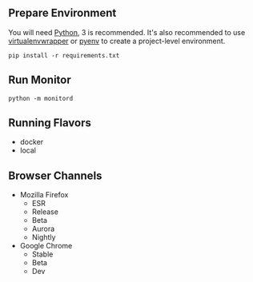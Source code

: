 ## Prepare Environment

You will need [Python], 3 is recommended.
It's also recommended to use [virtualenvwrapper] or [pyenv] to create a
project-level environment.

```shell
pip install -r requirements.txt
```

## Run Monitor

```shell
python -m monitord
```

## Running Flavors

* docker
* local

## Browser Channels

* Mozilla Firefox
  * ESR
  * Release
  * Beta
  * Aurora
  * Nightly
* Google Chrome
  * Stable
  * Beta
  * Dev


[Python]: https://www.python.org/
[virtualenvwrapper]: http://virtualenvwrapper.readthedocs.org/en/latest/
[pyenv]: https://github.com/yyuu/pyenv
